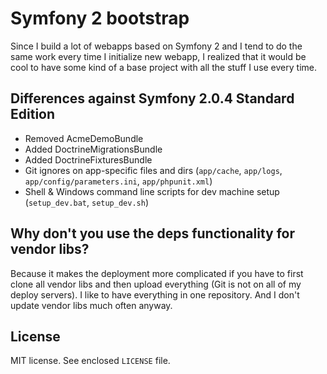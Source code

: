 Symfony 2 bootstrap
===================

Since I build a lot of webapps based on Symfony 2 and I tend to do the same
work every time I initialize new webapp, I realized that it would be cool
to have some kind of a base project with all the stuff I use every time.

Differences against Symfony 2.0.4 Standard Edition
--------------------------------------------------

* Removed AcmeDemoBundle
* Added DoctrineMigrationsBundle
* Added DoctrineFixturesBundle
* Git ignores on app-specific files and dirs (`app/cache`, `app/logs`,
  `app/config/parameters.ini`, `app/phpunit.xml`)
* Shell & Windows command line scripts for dev machine setup (`setup_dev.bat`,
  `setup_dev.sh`)

Why don't you use the deps functionality for vendor libs?
---------------------------------------------------------

Because it makes the deployment more complicated if you have to first
clone all vendor libs and then upload everything (Git is not on all of
my deploy servers). I like to have everything in one repository. And I
don't update vendor libs much often anyway.

License
-------

MIT license. See enclosed `LICENSE` file.
